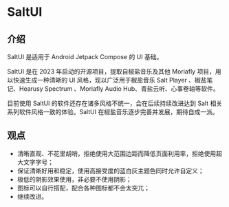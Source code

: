 # SaltUI

## 介绍

SaltUI 是适用于 Android Jetpack Compose 的 UI 基础。

SaltUI 是在 2023 年启动的开源项目，提取自椒盐音乐及其他 Moriafly 项目，用以快速生成一种清晰的 UI 风格，现以广泛用于椒盐音乐 Salt Player 、椒盐笔记、Hearusy Spectrum 、Moriafly Audio Hub、青盐云听、心事卷轴等软件。

目前使用 SaltUI 的软件还存在诸多风格不统一，会在后续持续改进达到 Salt 相关系列软件风格一致的体验。SaltUI 在椒盐音乐逐步完善并发展，期待自成一派。

## 观点

- 清晰直观、不花里胡哨，拒绝使用大范围边距而降低页面利用率，拒绝使用超大文字字号；
- 保证清晰好用和稳定，使用高接受度的蓝白灰主题色同时允许自定义；
- 极低的阴影效果使用，非必要不使用阴影；
- 图标可以自行搭配，配合各种图标都不会太突兀；
- 继续改进。